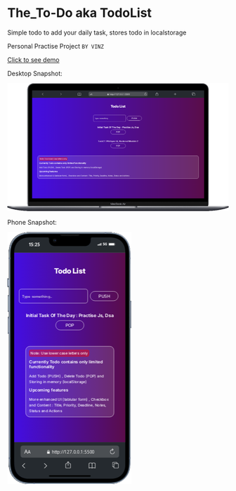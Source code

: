 # The_To-Do aka TodoList

Simple todo to add your daily task, stores todo in localstorage

Personal Practise Project `BY VINZ`

[Click to see demo](https://grandgradient.netlify.app/)

Desktop Snapshot:

![](https://github.com/Its-Vinz/The_To_Do/blob/master/Macbook-Air-localhost.png)

Phone Snapshot: 

![](https://github.com/Its-Vinz/The_To_Do/blob/master/iPhone-13-PRO-localhost.png)
